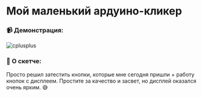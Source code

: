 # Мой маленький ардуино-кликер

<h3 align="left">📹 Демонстрация:</h3>



<img src="https://github.com/hud0shnik/arduino/blob/master/lcd/lcdClicker_26_09_21/lcd_clicker.gif" alt="cplusplus"/>

<h3 align="left">📄 О скетче:</h3>
Просто решил затестить кнопки, которые мне сегодня пришли + работу кнопок с дисплеем. Простите за качество и засвет, но дисплей оказался очень ярким. 😅

